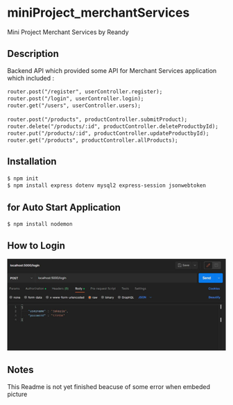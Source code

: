 # miniProject_merchantServices
Mini Project Merchant Services by Reandy

## Description
Backend API which provided some API for Merchant Services application 
which included :

```node
router.post("/register", userController.register);
router.post("/login", userController.login);
router.get("/users", userController.users);

router.post("/products", productController.submitProduct);
router.delete("/products/:id", productController.deleteProductbyId);
router.put("/products/:id", productController.updateProductbyId);
router.get("/products", productController.allProducts);
```

## Installation
```powershell
$ npm init
$ npm install express dotenv mysql2 express-session jsonwebtoken 
```

## for Auto Start Application
``` powershell
$ npm install nodemon
```

## How to Login
![login](/readme_jpg/login.jpg)

## Notes
This Readme is not yet finished beacuse of some error when embeded picture
